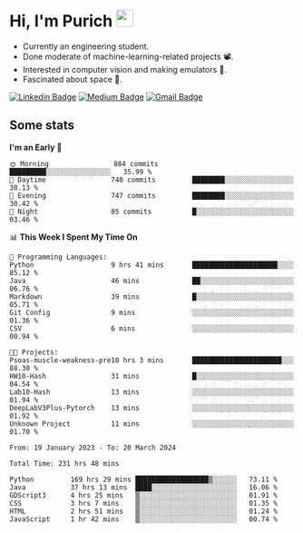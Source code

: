 <h1 align="left">Hi, I'm Purich
<img src="https://media.giphy.com/media/hvRJCLFzcasrR4ia7z/giphy.gif" width="30px"/></h1>

* Currently an engineering student.
* Done moderate of machine-learning-related projects :film_projector:.
* Interested in computer vision and making emulators :space_invader:.
* Fascinated about space :milky_way:.

[![Linkedin Badge](https://img.shields.io/badge/-Purich-blue?style=flat-square&logo=Linkedin&logoColor=white&link=https://www.linkedin.com/in/purich-siritip-16b3b3255/)](https://www.linkedin.com/in/purich-siritip-16b3b3255) [![Medium Badge](https://img.shields.io/badge/-@purich-gray?style=flat-square&labelColor=000000&logo=Medium&link=https://medium.com/@phuritsiritip)](https://medium.com/@phuritsiritip)
[![Gmail Badge](https://img.shields.io/badge/-mark.phurit@gmail.com-c14438?style=flat-square&logo=Gmail&logoColor=white&link=mailto:mark.phurit@gmail.com)](mailto:mark.phurit@gmail.com)

## Some stats

  
  <!--START_SECTION:waka-->
**I'm an Early 🐤** 

```text
🌞 Morning                884 commits         █████████░░░░░░░░░░░░░░░░   35.99 % 
🌆 Daytime                740 commits         ████████░░░░░░░░░░░░░░░░░   30.13 % 
🌃 Evening                747 commits         ████████░░░░░░░░░░░░░░░░░   30.42 % 
🌙 Night                  85 commits          █░░░░░░░░░░░░░░░░░░░░░░░░   03.46 % 
```


📊 **This Week I Spent My Time On** 

```text
💬 Programming Languages: 
Python                   9 hrs 41 mins       █████████████████████░░░░   85.12 % 
Java                     46 mins             ██░░░░░░░░░░░░░░░░░░░░░░░   06.76 % 
Markdown                 39 mins             █░░░░░░░░░░░░░░░░░░░░░░░░   05.71 % 
Git Config               9 mins              ░░░░░░░░░░░░░░░░░░░░░░░░░   01.36 % 
CSV                      6 mins              ░░░░░░░░░░░░░░░░░░░░░░░░░   00.94 % 

🐱‍💻 Projects: 
Psoas-muscle-weakness-pre10 hrs 3 mins       ██████████████████████░░░   88.30 % 
HW10-Hash                31 mins             █░░░░░░░░░░░░░░░░░░░░░░░░   04.54 % 
Lab10-Hash               13 mins             ░░░░░░░░░░░░░░░░░░░░░░░░░   01.94 % 
DeepLabV3Plus-Pytorch    13 mins             ░░░░░░░░░░░░░░░░░░░░░░░░░   01.92 % 
Unknown Project          11 mins             ░░░░░░░░░░░░░░░░░░░░░░░░░   01.70 % 
```


<!--END_SECTION:waka-->

  <!--START_SECTION:waka-simple-->

```text
From: 19 January 2023 - To: 20 March 2024

Total Time: 231 hrs 48 mins

Python         169 hrs 29 mins ██████████████████▒░░░░░░   73.11 %
Java           37 hrs 13 mins  ████░░░░░░░░░░░░░░░░░░░░░   16.06 %
GDScript3      4 hrs 25 mins   ▒░░░░░░░░░░░░░░░░░░░░░░░░   01.91 %
CSS            3 hrs 7 mins    ▒░░░░░░░░░░░░░░░░░░░░░░░░   01.35 %
HTML           2 hrs 51 mins   ▒░░░░░░░░░░░░░░░░░░░░░░░░   01.24 %
JavaScript     1 hr 42 mins    ▒░░░░░░░░░░░░░░░░░░░░░░░░   00.74 %
```

<!--END_SECTION:waka-simple-->

  <!--![Anurag's GitHub stats](https://github-readme-stats.vercel.app/api?username=vikimark&show_icons=true&theme=gruvbox_light)-->
  
<!--
**vikimark/vikimark** is a ✨ _special_ ✨ repository because its `README.md` (this file) appears on your GitHub profile.

Here are some ideas to get you started:

- 🔭 I’m currently working on ...
- 🌱 I’m currently learning ...
- 👯 I’m looking to collaborate on ...
- 🤔 I’m looking for help with ...
- 💬 Ask me about ...
- 📫 How to reach me: ...
- 😄 Pronouns: ...
- ⚡ Fun fact: ...
-->
